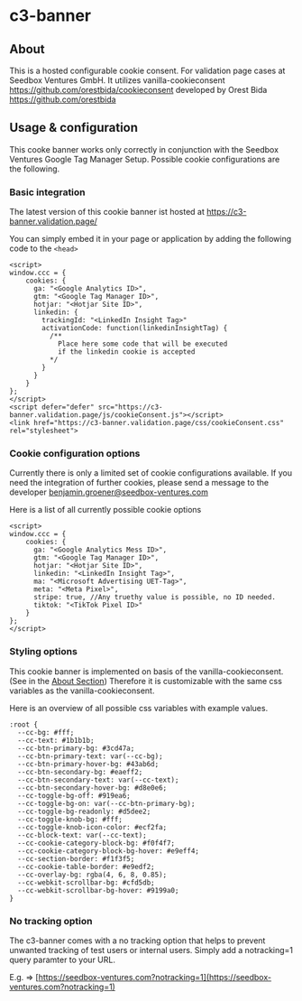 <h1>c3-banner</h1>

<h2 id="section-heading-about">About</h2>

This is a hosted configurable cookie consent. For validation page cases at Seedbox Ventures GmbH. It utilizes
vanilla-cookieconsent https://github.com/orestbida/cookieconsent
developed by Orest Bida https://github.com/orestbida

<h2>Usage & configuration</h2>

This cooke banner works only correctly in conjunction with the Seedbox Ventures Google Tag Manager Setup. Possible
cookie configurations are the following.

<h3>Basic integration</h3>

The latest version of this cookie banner ist hosted at https://c3-banner.validation.page/

You can simply embed it in your page or application by adding the following code to the `<head>`

```
<script>
window.ccc = {
    cookies: {
      ga: "<Google Analytics ID>",
      gtm: "<Google Tag Manager ID>",
      hotjar: "<Hotjar Site ID>",
      linkedin: {
        trackingId: "<LinkedIn Insight Tag>"
        activationCode: function(linkedinInsightTag) {
          /** 
            Place here some code that will be executed
            if the linkedin cookie is accepted
          */ 
        }
      }
    }
};
</script>
<script defer="defer" src="https://c3-banner.validation.page/js/cookieConsent.js"></script>
<link href="https://c3-banner.validation.page/css/cookieConsent.css" rel="stylesheet">
```

### Cookie configuration options

Currently there is only a limited set of cookie configurations available. If you need the integration of further
cookies, please send a message to the
developer [benjamin.groener@seedbox-ventures.com](mailto:benjamin.groener@seedbox-ventures.com)

Here is a list of all currently possible cookie options

```
<script>
window.ccc = {
    cookies: {
      ga: "<Google Analytics Mess ID>",
      gtm: "<Google Tag Manager ID>",
      hotjar: "<Hotjar Site ID>",
      linkedin: "<LinkedIn Insight Tag>",
      ma: "<Microsoft Advertising UET-Tag>",
      meta: "<Meta Pixel>",
      stripe: true, //Any truethy value is possible, no ID needed.
      tiktok: "<TikTok Pixel ID>"
    }
};
</script>
```

<h3>Styling options</h3>

This cookie banner is implemented on basis of the vanilla-cookieconsent. (See in
the [About Section](#section-heading-about))
Therefore it is customizable with the same css variables as the vanilla-cookieconsent.

Here is an overview of all possible css variables with example values.

```
:root {
  --cc-bg: #fff;
  --cc-text: #1b1b1b;
  --cc-btn-primary-bg: #3cd47a;
  --cc-btn-primary-text: var(--cc-bg);
  --cc-btn-primary-hover-bg: #43ab6d;
  --cc-btn-secondary-bg: #eaeff2;
  --cc-btn-secondary-text: var(--cc-text);
  --cc-btn-secondary-hover-bg: #d8e0e6;
  --cc-toggle-bg-off: #919ea6;
  --cc-toggle-bg-on: var(--cc-btn-primary-bg);
  --cc-toggle-bg-readonly: #d5dee2;
  --cc-toggle-knob-bg: #fff;
  --cc-toggle-knob-icon-color: #ecf2fa;
  --cc-block-text: var(--cc-text);
  --cc-cookie-category-block-bg: #f0f4f7;
  --cc-cookie-category-block-bg-hover: #e9eff4;
  --cc-section-border: #f1f3f5;
  --cc-cookie-table-border: #e9edf2;
  --cc-overlay-bg: rgba(4, 6, 8, 0.85);
  --cc-webkit-scrollbar-bg: #cfd5db;
  --cc-webkit-scrollbar-bg-hover: #9199a0;
}
```

<h3>No tracking option</h3>
The c3-banner comes with a no tracking option that helps to prevent unwanted tracking of test users or internal users.
Simply add a notracking=1 query paramter to your URL.

E.g. => [https://seedbox-ventures.com?notracking=1](https://seedbox-ventures.com?notracking=1)

